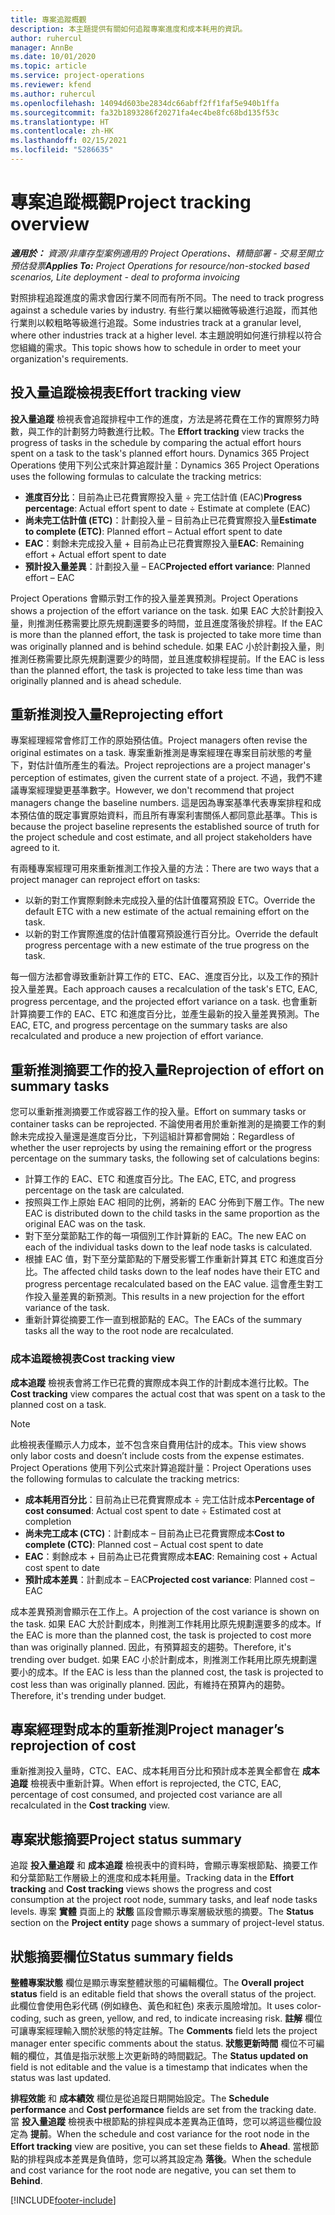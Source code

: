 ```yaml
---
title: 專案追蹤概觀
description: 本主題提供有關如何追蹤專案進度和成本耗用的資訊。
author: ruhercul
manager: AnnBe
ms.date: 10/01/2020
ms.topic: article
ms.service: project-operations
ms.reviewer: kfend
ms.author: ruhercul
ms.openlocfilehash: 14094d603be2834dc66abff2ff1faf5e940b1ffa
ms.sourcegitcommit: fa32b1893286f20271fa4ec4be8fc68bd135f53c
ms.translationtype: HT
ms.contentlocale: zh-HK
ms.lasthandoff: 02/15/2021
ms.locfileid: "5286635"
---
```

# <a name="project-tracking-overview"></a><span data-ttu-id="f8e0d-103">專案追蹤概觀</span><span class="sxs-lookup"><span data-stu-id="f8e0d-103">Project tracking overview</span></span>

<span data-ttu-id="f8e0d-104">_**適用於：** 資源/非庫存型案例適用的 Project Operations、精簡部署 - 交易至開立預估發票_</span><span class="sxs-lookup"><span data-stu-id="f8e0d-104">_**Applies To:** Project Operations for resource/non-stocked based scenarios, Lite deployment - deal to proforma invoicing_</span></span>

<span data-ttu-id="f8e0d-105">對照排程追蹤進度的需求會因行業不同而有所不同。</span><span class="sxs-lookup"><span data-stu-id="f8e0d-105">The need to track progress against a schedule varies by industry.</span></span> <span data-ttu-id="f8e0d-106">有些行業以細微等級進行追蹤，而其他行業則以較粗略等級進行追蹤。</span><span class="sxs-lookup"><span data-stu-id="f8e0d-106">Some industries track at a granular level, where other industries track at a higher level.</span></span> <span data-ttu-id="f8e0d-107">本主題說明如何進行排程以符合您組織的需求。</span><span class="sxs-lookup"><span data-stu-id="f8e0d-107">This topic shows how to schedule in order to meet your organization's requirements.</span></span>

## <a name="effort-tracking-view"></a><span data-ttu-id="f8e0d-108">投入量追蹤檢視表</span><span class="sxs-lookup"><span data-stu-id="f8e0d-108">Effort tracking view</span></span>

<span data-ttu-id="f8e0d-109">**投入量追蹤** 檢視表會追蹤排程中工作的進度，方法是將花費在工作的實際努力時數，與工作的計劃努力時數進行比較。</span><span class="sxs-lookup"><span data-stu-id="f8e0d-109">The **Effort tracking** view tracks the progress of tasks in the schedule by comparing the actual effort hours spent on a task to the task's planned effort hours.</span></span> <span data-ttu-id="f8e0d-110">Dynamics 365 Project Operations 使用下列公式來計算追蹤計量：</span><span class="sxs-lookup"><span data-stu-id="f8e0d-110">Dynamics 365 Project Operations uses the following formulas to calculate the tracking metrics:</span></span>

- <span data-ttu-id="f8e0d-111">**進度百分比**：目前為止已花費實際投入量 ÷ 完工估計值 (EAC)</span><span class="sxs-lookup"><span data-stu-id="f8e0d-111">**Progress percentage**: Actual effort spent to date ÷ Estimate at complete (EAC)</span></span> 
- <span data-ttu-id="f8e0d-112">**尚未完工估計值 (ETC)**：計劃投入量 – 目前為止已花費實際投入量</span><span class="sxs-lookup"><span data-stu-id="f8e0d-112">**Estimate to complete (ETC)**: Planned effort – Actual effort spent to date</span></span> 
- <span data-ttu-id="f8e0d-113">**EAC**：剩餘未完成投入量 + 目前為止已花費實際投入量</span><span class="sxs-lookup"><span data-stu-id="f8e0d-113">**EAC**: Remaining effort + Actual effort spent to date</span></span> 
- <span data-ttu-id="f8e0d-114">**預計投入量差異**：計劃投入量 – EAC</span><span class="sxs-lookup"><span data-stu-id="f8e0d-114">**Projected effort variance**: Planned effort – EAC</span></span>

<span data-ttu-id="f8e0d-115">Project Operations 會顯示對工作的投入量差異預測。</span><span class="sxs-lookup"><span data-stu-id="f8e0d-115">Project Operations shows a projection of the effort variance on the task.</span></span> <span data-ttu-id="f8e0d-116">如果 EAC 大於計劃投入量，則推測任務需要比原先規劃還要多的時間，並且進度落後於排程。</span><span class="sxs-lookup"><span data-stu-id="f8e0d-116">If the EAC is more than the planned effort, the task is projected to take more time than was originally planned and is behind schedule.</span></span> <span data-ttu-id="f8e0d-117">如果 EAC 小於計劃投入量，則推測任務需要比原先規劃還要少的時間，並且進度較排程提前。</span><span class="sxs-lookup"><span data-stu-id="f8e0d-117">If the EAC is less than the planned effort, the task is projected to take less time than was originally planned and is ahead schedule.</span></span>

## <a name="reprojecting-effort"></a><span data-ttu-id="f8e0d-118">重新推測投入量</span><span class="sxs-lookup"><span data-stu-id="f8e0d-118">Reprojecting effort</span></span>

<span data-ttu-id="f8e0d-119">專案經理經常會修訂工作的原始預估值。</span><span class="sxs-lookup"><span data-stu-id="f8e0d-119">Project managers often revise the original estimates on a task.</span></span> <span data-ttu-id="f8e0d-120">專案重新推測是專案經理在專案目前狀態的考量下，對估計值所產生的看法。</span><span class="sxs-lookup"><span data-stu-id="f8e0d-120">Project reprojections are a project manager's perception of estimates, given the current state of a project.</span></span> <span data-ttu-id="f8e0d-121">不過，我們不建議專案經理變更基準數字。</span><span class="sxs-lookup"><span data-stu-id="f8e0d-121">However, we don't recommend that project managers change the baseline numbers.</span></span> <span data-ttu-id="f8e0d-122">這是因為專案基準代表專案排程和成本預估值的既定事實原始資料，而且所有專案利害關係人都同意此基準。</span><span class="sxs-lookup"><span data-stu-id="f8e0d-122">This is because the project baseline represents the established source of truth for the project schedule and cost estimate, and all project stakeholders have agreed to it.</span></span>

<span data-ttu-id="f8e0d-123">有兩種專案經理可用來重新推測工作投入量的方法：</span><span class="sxs-lookup"><span data-stu-id="f8e0d-123">There are two ways that a project manager can reproject effort on tasks:</span></span>

- <span data-ttu-id="f8e0d-124">以新的對工作實際剩餘未完成投入量的估計值覆寫預設 ETC。</span><span class="sxs-lookup"><span data-stu-id="f8e0d-124">Override the default ETC with a new estimate of the actual remaining effort on the task.</span></span> 
- <span data-ttu-id="f8e0d-125">以新的對工作實際進度的估計值覆寫預設進行百分比。</span><span class="sxs-lookup"><span data-stu-id="f8e0d-125">Override the default progress percentage with a new estimate of the true progress on the task.</span></span>

<span data-ttu-id="f8e0d-126">每一個方法都會導致重新計算工作的 ETC、EAC、進度百分比，以及工作的預計投入量差異。</span><span class="sxs-lookup"><span data-stu-id="f8e0d-126">Each approach causes a recalculation of the task's ETC, EAC, progress percentage, and the projected effort variance on a task.</span></span> <span data-ttu-id="f8e0d-127">也會重新計算摘要工作的 EAC、ETC 和進度百分比，並產生最新的投入量差異預測。</span><span class="sxs-lookup"><span data-stu-id="f8e0d-127">The EAC, ETC, and progress percentage on the summary tasks are also recalculated and produce a new projection of effort variance.</span></span>

## <a name="reprojection-of-effort-on-summary-tasks"></a><span data-ttu-id="f8e0d-128">重新推測摘要工作的投入量</span><span class="sxs-lookup"><span data-stu-id="f8e0d-128">Reprojection of effort on summary tasks</span></span>

<span data-ttu-id="f8e0d-129">您可以重新推測摘要工作或容器工作的投入量。</span><span class="sxs-lookup"><span data-stu-id="f8e0d-129">Effort on summary tasks or container tasks can be reprojected.</span></span> <span data-ttu-id="f8e0d-130">不論使用者用於重新推測的是摘要工作的剩餘未完成投入量還是進度百分比，下列這組計算都會開始：</span><span class="sxs-lookup"><span data-stu-id="f8e0d-130">Regardless of whether the user reprojects by using the remaining effort or the progress percentage on the summary tasks, the following set of calculations begins:</span></span>

- <span data-ttu-id="f8e0d-131">計算工作的 EAC、ETC 和進度百分比。</span><span class="sxs-lookup"><span data-stu-id="f8e0d-131">The EAC, ETC, and progress percentage on the task are calculated.</span></span>
- <span data-ttu-id="f8e0d-132">按照與工作上原始 EAC 相同的比例，將新的 EAC 分佈到下層工作。</span><span class="sxs-lookup"><span data-stu-id="f8e0d-132">The new EAC is distributed down to the child tasks in the same proportion as the original EAC was on the task.</span></span>
- <span data-ttu-id="f8e0d-133">對下至分葉節點工作的每一項個別工作計算新的 EAC。</span><span class="sxs-lookup"><span data-stu-id="f8e0d-133">The new EAC on each of the individual tasks down to the leaf node tasks is calculated.</span></span> 
- <span data-ttu-id="f8e0d-134">根據 EAC 值，對下至分葉節點的下層受影響工作重新計算其 ETC 和進度百分比。</span><span class="sxs-lookup"><span data-stu-id="f8e0d-134">The affected child tasks down to the leaf nodes have their ETC and progress percentage recalculated based on the EAC value.</span></span> <span data-ttu-id="f8e0d-135">這會產生對工作投入量差異的新預測。</span><span class="sxs-lookup"><span data-stu-id="f8e0d-135">This results in a new projection for the effort variance of the task.</span></span> 
- <span data-ttu-id="f8e0d-136">重新計算從摘要工作一直到根節點的 EAC。</span><span class="sxs-lookup"><span data-stu-id="f8e0d-136">The EACs of the summary tasks all the way to the root node are recalculated.</span></span>

### <a name="cost-tracking-view"></a><span data-ttu-id="f8e0d-137">成本追蹤檢視表</span><span class="sxs-lookup"><span data-stu-id="f8e0d-137">Cost tracking view</span></span> 

<span data-ttu-id="f8e0d-138">**成本追蹤** 檢視表會將工作已花費的實際成本與工作的計劃成本進行比較。</span><span class="sxs-lookup"><span data-stu-id="f8e0d-138">The **Cost tracking** view compares the actual cost that was spent on a task to the planned cost on a task.</span></span> 

> [!NOTE]
> <span data-ttu-id="f8e0d-139">此檢視表僅顯示人力成本，並不包含來自費用估計的成本。</span><span class="sxs-lookup"><span data-stu-id="f8e0d-139">This view shows only labor costs and doesn’t include costs from the expense estimates.</span></span> <span data-ttu-id="f8e0d-140">Project Operations 使用下列公式來計算追蹤計量：</span><span class="sxs-lookup"><span data-stu-id="f8e0d-140">Project Operations uses the following formulas to calculate the tracking metrics:</span></span>

- <span data-ttu-id="f8e0d-141">**成本耗用百分比**：目前為止已花費實際成本 ÷ 完工估計成本</span><span class="sxs-lookup"><span data-stu-id="f8e0d-141">**Percentage of cost consumed**: Actual cost spent to date ÷ Estimated cost at completion</span></span>
- <span data-ttu-id="f8e0d-142">**尚未完工成本 (CTC)**：計劃成本 – 目前為止已花費實際成本</span><span class="sxs-lookup"><span data-stu-id="f8e0d-142">**Cost to complete (CTC)**: Planned cost – Actual cost spent to date</span></span>
- <span data-ttu-id="f8e0d-143">**EAC**：剩餘成本 + 目前為止已花費實際成本</span><span class="sxs-lookup"><span data-stu-id="f8e0d-143">**EAC**: Remaining cost + Actual cost spent to date</span></span>
- <span data-ttu-id="f8e0d-144">**預計成本差異**：計劃成本 – EAC</span><span class="sxs-lookup"><span data-stu-id="f8e0d-144">**Projected cost variance**: Planned cost – EAC</span></span>

<span data-ttu-id="f8e0d-145">成本差異預測會顯示在工作上。</span><span class="sxs-lookup"><span data-stu-id="f8e0d-145">A projection of the cost variance is shown on the task.</span></span> <span data-ttu-id="f8e0d-146">如果 EAC 大於計劃成本，則推測工作耗用比原先規劃還要多的成本。</span><span class="sxs-lookup"><span data-stu-id="f8e0d-146">If the EAC is more than the planned cost, the task is projected to cost more than was originally planned.</span></span> <span data-ttu-id="f8e0d-147">因此，有預算超支的趨勢。</span><span class="sxs-lookup"><span data-stu-id="f8e0d-147">Therefore, it's trending over budget.</span></span> <span data-ttu-id="f8e0d-148">如果 EAC 小於計劃成本，則推測工作耗用比原先規劃還要小的成本。</span><span class="sxs-lookup"><span data-stu-id="f8e0d-148">If the EAC is less than the planned cost, the task is projected to cost less than was originally planned.</span></span> <span data-ttu-id="f8e0d-149">因此，有維持在預算內的趨勢。</span><span class="sxs-lookup"><span data-stu-id="f8e0d-149">Therefore, it's trending under budget.</span></span>

## <a name="project-managers-reprojection-of-cost"></a><span data-ttu-id="f8e0d-150">專案經理對成本的重新推測</span><span class="sxs-lookup"><span data-stu-id="f8e0d-150">Project manager’s reprojection of cost</span></span>

<span data-ttu-id="f8e0d-151">重新推測投入量時，CTC、EAC、成本耗用百分比和預計成本差異全都會在 **成本追蹤** 檢視表中重新計算。</span><span class="sxs-lookup"><span data-stu-id="f8e0d-151">When effort is reprojected, the CTC, EAC, percentage of cost consumed, and projected cost variance are all recalculated in the **Cost tracking** view.</span></span>

## <a name="project-status-summary"></a><span data-ttu-id="f8e0d-152">專案狀態摘要</span><span class="sxs-lookup"><span data-stu-id="f8e0d-152">Project status summary</span></span>

<span data-ttu-id="f8e0d-153">追蹤 **投入量追蹤** 和 **成本追蹤** 檢視表中的資料時，會顯示專案根節點、摘要工作和分葉節點工作層級上的進度和成本耗用量。</span><span class="sxs-lookup"><span data-stu-id="f8e0d-153">Tracking data in the **Effort tracking** and **Cost tracking** views shows the progress and cost consumption at the project root node, summary tasks, and leaf node tasks levels.</span></span> <span data-ttu-id="f8e0d-154">專案 **實體** 頁面上的 **狀態** 區段會顯示專案層級狀態的摘要。</span><span class="sxs-lookup"><span data-stu-id="f8e0d-154">The **Status** section on the **Project entity** page shows a summary of project-level status.</span></span>

## <a name="status-summary-fields"></a><span data-ttu-id="f8e0d-155">狀態摘要欄位</span><span class="sxs-lookup"><span data-stu-id="f8e0d-155">Status summary fields</span></span>

<span data-ttu-id="f8e0d-156">**整體專案狀態** 欄位是顯示專案整體狀態的可編輯欄位。</span><span class="sxs-lookup"><span data-stu-id="f8e0d-156">The **Overall project status** field is an editable field that shows the overall status of the project.</span></span> <span data-ttu-id="f8e0d-157">此欄位會使用色彩代碼 (例如綠色、黃色和紅色) 來表示風險增加。</span><span class="sxs-lookup"><span data-stu-id="f8e0d-157">It uses color-coding, such as green, yellow, and red, to indicate increasing risk.</span></span> <span data-ttu-id="f8e0d-158">**註解** 欄位可讓專案經理輸入關於狀態的特定註解。</span><span class="sxs-lookup"><span data-stu-id="f8e0d-158">The **Comments** field lets the project manager enter specific comments about the status.</span></span> <span data-ttu-id="f8e0d-159">**狀態更新時間** 欄位不可編輯的欄位，其值是指示狀態上次更新時的時間戳記。</span><span class="sxs-lookup"><span data-stu-id="f8e0d-159">The **Status updated on** field is not editable and the value is a timestamp that indicates when the status was last updated.</span></span>

<span data-ttu-id="f8e0d-160">**排程效能** 和 **成本績效** 欄位是從追蹤日期開始設定。</span><span class="sxs-lookup"><span data-stu-id="f8e0d-160">The **Schedule performance** and **Cost performance** fields are set from the tracking date.</span></span> <span data-ttu-id="f8e0d-161">當 **投入量追蹤** 檢視表中根節點的排程與成本差異為正值時，您可以將這些欄位設定為 **提前**。</span><span class="sxs-lookup"><span data-stu-id="f8e0d-161">When the schedule and cost variance for the root node in the **Effort tracking** view are positive, you can set these fields to **Ahead**.</span></span> <span data-ttu-id="f8e0d-162">當根節點的排程與成本差異是負值時，您可以將其設定為 **落後**。</span><span class="sxs-lookup"><span data-stu-id="f8e0d-162">When the schedule and cost variance for the root node are negative, you can set them to **Behind**.</span></span>


[!INCLUDE[footer-include](../includes/footer-banner.md)]